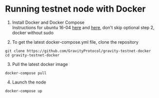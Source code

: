 # Running testnet node with Docker

1. Install Docker and Docker Compose  
Instructions for ubuntu 16-04 [here](https://www.digitalocean.com/community/tutorials/how-to-install-and-use-docker-on-ubuntu-16-04) and [here](https://docs.docker.com/compose/install/#prerequisites), don't skip optional step 2, docker without sudo

2. To get the latest docker-compose.yml file, clone the repository
```
git clone https://github.com/GravityProtocol/gravity-testnet-docker
cd gravity-testnet-docker
```

3. Pull the latest docker image
```
docker-compose pull
```

4. Launch the node
```
docker-compose up
```
